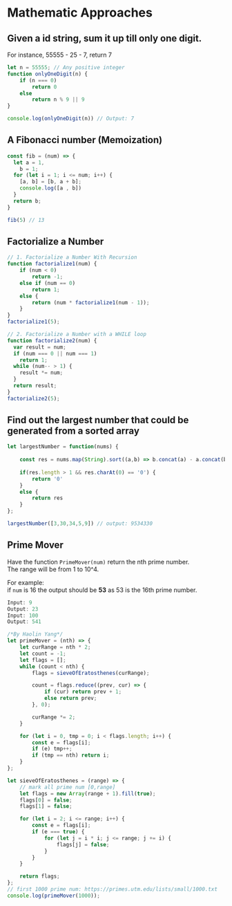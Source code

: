 # Mathematic Approaches

## Given a id string, sum it up till only one digit. 

For instance, 55555 - 25 - 7, return 7

```javascript
let n = 55555; // Any positive integer
function onlyOneDigit(n) {
	if (n === 0)
		return 0
	else
		return n % 9 || 9
}

console.log(onlyOneDigit(n)) // Output: 7
```

## A Fibonacci number \(Memoization\)

```javascript
const fib = (num) => {
  let a = 1,
    b = 1;
  for (let i = 1; i <= num; i++) {
    [a, b] = [b, a + b];
    console.log([a , b])
  }
  return b;
}

fib(5) // 13
```

## Factorialize a Number

```javascript
// 1. Factorialize a Number With Recursion
function factorialize1(num) {
	if (num < 0)
		return -1;
	else if (num == 0)
		return 1;
	else {
		return (num * factorialize1(num - 1));
	}
}
factorialize1(5);
```

```javascript
// 2. Factorialize a Number with a WHILE loop
function factorialize2(num) {
  var result = num;
  if (num === 0 || num === 1) 
    return 1; 
  while (num-- > 1) { 
    result *= num;
  }
  return result;
}
factorialize2(5);
```

## Find out the largest number that could be generated from a  sorted array

```javascript
let largestNumber = function(nums) {
 
    const res = nums.map(String).sort((a,b) => b.concat(a) - a.concat(b)).join('')
 
    if(res.length > 1 && res.charAt(0) == '0') {
        return '0'
    }
    else {
        return res
    }
};

largestNumber([3,30,34,5,9]) // output: 9534330
```

## Prime Mover

Have the function `PrimeMover(num)` return the nth prime number.   
The range will be from 1 to 10^4.

For example:   
if `num` is 16 the output should be **53** as 53 is the 16th prime number.

```javascript
Input: 9
Output: 23
Input: 100
Output: 541
```

```javascript
/*By Haolin Yang*/
let primeMover = (nth) => {
    let curRange = nth * 2;
    let count = -1;
    let flags = [];
    while (count < nth) {
        flags = sieveOfEratosthenes(curRange);

        count = flags.reduce((prev, cur) => {
            if (cur) return prev + 1;
            else return prev;
        }, 0);

        curRange *= 2;
    }

    for (let i = 0, tmp = 0; i < flags.length; i++) {
        const e = flags[i];
        if (e) tmp++;
        if (tmp == nth) return i;
    }
};

let sieveOfEratosthenes = (range) => {
    // mark all prime num [0,range]
    let flags = new Array(range + 1).fill(true);
    flags[0] = false;
    flags[1] = false;

    for (let i = 2; i <= range; i++) {
        const e = flags[i];
        if (e === true) {
            for (let j = i * i; j <= range; j += i) {
                flags[j] = false;
            }
        }
    }

    return flags;
};
// first 1000 prime num: https://primes.utm.edu/lists/small/1000.txt
console.log(primeMover(1000));
```

